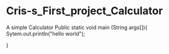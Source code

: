 # Cris-s_First_project_Calculator
A simple Calculator 
Public static void main (String args[]){
Sytem.out.println("hello world");

}
